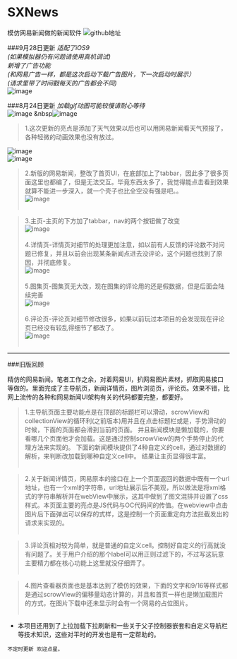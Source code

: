 # SXNews
模仿网易新闻做的新闻软件
![github地址](https://github.com/xinge1/SXNews)<br />

###9月28日更新
_适配了iOS9_<br />
_(如果模拟器仍有问题请使用真机调试)_<br />
_新增了广告功能_<br />
_(和网易广告一样，都是这次启动下载广告图片，下一次启动时展示）_<br />
_(请求里带了时间戳每天的广告都会不同)_<br />
![image](https://github.com/dsxNiubility/SXNews/raw/master/screenshots/68.gif)<br />

###8月24日更新
_加载gif动图可能较慢请耐心等待_<br />
![image](https://github.com/dsxNiubility/SXNews/raw/master/screenshots/66.gif)
&nbsp![image](https://github.com/dsxNiubility/SXNews/raw/master/screenshots/65.gif)<br />

>1.这次更新的亮点是添加了天气效果以后也可以用网易新闻看天气预报了，各种轻微的动画效果也没有放过。

![image](https://github.com/dsxNiubility/SXNews/raw/master/screenshots/015.png)<br />
![image](https://github.com/dsxNiubility/SXNews/raw/master/screenshots/016.png)<br />



>2.新版的网易新闻，整改了首页UI，在底部加上了tabbar，因此多了很多页面这里也都编了，但是无法交互。毕竟东西太多了，我觉得能点击看到效果就算不能进一步深入，就一个壳子也比全空没有强是吧。。<br />
![image](https://github.com/dsxNiubility/SXNews/raw/master/screenshots/309.png)<br /><br />


>3.主页-主页的下方加了tabbar，nav的两个按钮做了改变<br />
![image](https://github.com/dsxNiubility/SXNews/raw/master/screenshots/011.png)<br /><br />
>4.详情页-详情页对细节的处理更加注意，如以前有人反馈的评论数不对问题已修复，并且以前会出现某条新闻点进去没评论，这个问题也找到了原因，并彻底修复。<br />
![image](https://github.com/dsxNiubility/SXNews/raw/master/screenshots/012.png)<br /><br />
>5.图集页-图集页无大改，现在图集的评论用的还是假数据，但是后面会陆续完善<br />
![image](https://github.com/dsxNiubility/SXNews/raw/master/screenshots/014.png)<br /><br />
>6.评论页-评论页对细节修改很多，如果以前玩过本项目的会发现现在评论页已经没有较乱得细节了都改了。<br />
![image](https://github.com/dsxNiubility/SXNews/raw/master/screenshots/013.png)<br /><br />



---
###旧版回顾

精仿的网易新闻。笔者工作之余，对着网易UI，扒网易图片素材，抓取网易接口等做的。里面完成了主导航页，新闻详情页，图片浏览页，评论页。效果不错，比网上流传的各种和网易新闻UI架构有关的代码都要完整，都要好。

>1.主导航页面主要功能点是在顶部的标题栏可以滑动，scrowView和collectionView的循环利(之前版本)用并且在点击标题栏或是，手势滑动的时候，下面的页面都会滑到当前的页面。 并且新闻模块是懒加载的，你要看哪几个页面他才会加载。这是通过控制scrowView的两个手势停止的代理方法来实现的。 下面的新闻模块提供了4种自定义的cell，通过对数据的解析，来判断改加载到哪种自定义cell中。 结果让主页显得很丰富。<br /><br />

>2.关于新闻详情页，网易原本的接口在上一个页面返回的数据中既有一个url地址，也有一个xml的字符串，url地址展示后不美观，所以做法是将xml格式的字符串解析并在webView中展示，这其中做到了图文混排并设置了css样式。本页面主要的亮点是JS代码与OC代码间的传值。在webview中点击图片后下面弹出可以保存的式样，这是控制一个页面重定向方法拦截发出的请求来实现的。<br /><br />

>3.评论页相对较为简单，就是普通的自定义cell。控制好自定义的行高就没有问题了。关于用户介绍的那个label可以用正则过滤下的，不过写这玩意主要精力都在核心功能上这里就没仔细弄了。<br /><br />

>4.图片查看器页面也是基本达到了模仿的效果，下面的文字和9/16等样式都是通过scrowView的偏移量动态计算的，并且和首页一样也是懒加载图片的方式，在图片下载中还未显示时会有一个网易的占位图片。<br /><br />

* 本项目还用到了上拉加载下拉刷新和一些关于父子控制器嵌套和自定义导航栏等技术知识，这些对平时的开发也是有一定帮助的。

`不定时更新 欢迎点星。`

